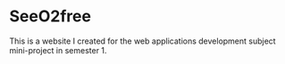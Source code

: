# SeeO2free
This is a website I created for the web applications development subject mini-project in semester 1.

